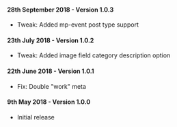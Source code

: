 #### 28th September 2018 - Version 1.0.3

* Tweak: Added mp-event post type support

#### 23th July 2018 - Version 1.0.2

* Tweak: Added image field category description option

#### 22th June 2018 - Version 1.0.1

* Fix: Double "work" meta

#### 9th May 2018 - Version 1.0.0

* Initial release